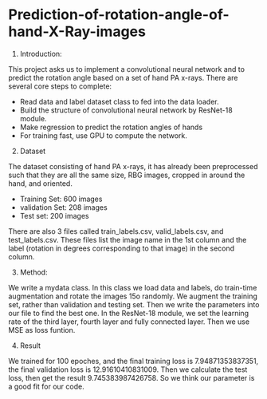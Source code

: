 # Prediction-of-rotation-angle-of-hand-X-Ray-images

1. Introduction:

This project asks us to implement a convolutional neural network and to predict the rotation angle based on a set of hand PA x-rays. There are several core steps to complete:
* Read data and label dataset class to fed into the data loader.
* Build the structure of convolutional neural network by ResNet-18 module.
* Make regression to predict the rotation angles of hands
* For training fast, use GPU to compute the network.

2. Dataset

The dataset consisting of hand PA x-rays, it has already been preprocessed such that they are all the same size, RBG images, cropped in around the hand, and oriented.
* Training Set: 600 images
* validation Set: 208 images
* Test set: 200 images

There are also 3 files called train_labels.csv, valid_labels.csv, and test_labels.csv. These files list the image name in the 1st column and the label (rotation in degrees corresponding to that image) in the second column. 

3. Method:

We write a mydata class. In this class we load data and labels, do train-time augmentation and rotate the images 15o randomly. We augment the training set, rather than validation and testing set. Then we write the parameters into our file to find the best one. In the  ResNet-18 module, we set the learning rate of the third layer, fourth layer and fully connected layer. Then we use MSE as loss funtion.

4. Result

We trained for 100 epoches, and the final training loss is 7.94871353837351, the final validation loss is 12.91610410831009. Then we calculate the test loss, then get the result 9.745383987426758. So we think our parameter is a good fit for our code. 
